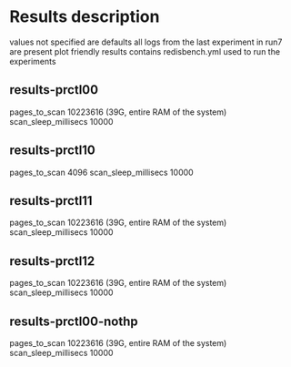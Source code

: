# Results description
values not specified are defaults
all logs from the last experiment in run7 are present
plot friendly results
contains redisbench.yml used to run the experiments

## results-prctl00
pages_to_scan 10223616 (39G, entire RAM of the system)  
scan_sleep_millisecs 10000

## results-prctl10
pages_to_scan 4096
scan_sleep_millisecs 10000

## results-prctl11
pages_to_scan 10223616 (39G, entire RAM of the system)  
scan_sleep_millisecs 10000

## results-prctl12
pages_to_scan 10223616 (39G, entire RAM of the system)  
scan_sleep_millisecs 10000

## results-prctl00-nothp
pages_to_scan 10223616 (39G, entire RAM of the system)  
scan_sleep_millisecs 10000
